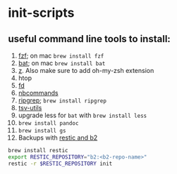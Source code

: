 # init-scripts

## useful command line tools to install:
1. [fzf](https://github.com/junegunn/fzf); on mac `brew install fzf`
2. [bat](https://github.com/sharkdp/bat); on mac `brew install bat`
3. [z](https://github.com/rupa/z). Also make sure to add oh-my-zsh extension
4. htop
5. [fd](https://github.com/sharkdp/fd)
6. [nbcommands](https://github.com/vinayak-mehta/nbcommands/pull/20)
7. [ripgrep](https://github.com/BurntSushi/ripgrep); `brew install ripgrep`
8. [tsv-utils](https://github.com/eBay/tsv-utils)
9. upgrade less for `bat` with `brew install less`
10. `brew install pandoc`
11. `brew install gs`
12. Backups with [restic and b2](https://github.com/erikw/restic-systemd-automatic-backup)
```bash
brew install restic
export RESTIC_REPOSITORY="b2:<b2-repo-name>"
restic -r $RESTIC_REPOSITORY init
```